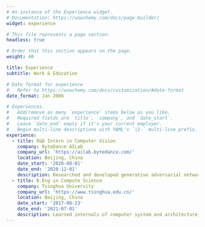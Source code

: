 ```yaml
---
# An instance of the Experience widget.
# Documentation: https://wowchemy.com/docs/page-builder/
widget: experience

# This file represents a page section.
headless: true

# Order that this section appears on the page.
weight: 40

title: Experience
subtitle: Work & Education

# Date format for experience
#   Refer to https://wowchemy.com/docs/customization/#date-format
date_format: Jan 2006

# Experiences.
#   Add/remove as many `experience` items below as you like.
#   Required fields are `title`, `company`, and `date_start`.
#   Leave `date_end` empty if it's your current employer.
#   Begin multi-line descriptions with YAML's `|2-` multi-line prefix.
experience:
  - title: R&D Intern in Computer Vision
    company: ByteDance AILab
    company_url: 'https://ailab.bytedance.com/'
    location: Beijing, China
    date_start: '2020-08-01'
    date_end: '2020-12-01'
    description: Researched and developed generative adversarial networks (GAN) for Toutiao, and analyzed millions of training images to improve model performance
  - title: B.Eng in Compute Science
    company: Tsinghua University
    company_url: 'https://www.tsinghua.edu.cn/'
    location: Beijing, China
    date_start: '2017-08-23'
    date_end: '2021-07-01'
    description: Learned internals of computer system and architecture, and implemented simple CPU, OS, Compiler, Router, Database, etc.
---
```


